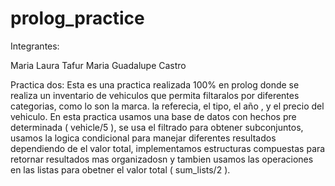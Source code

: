 # prolog_practice
Integrantes:

Maria Laura Tafur
Maria Guadalupe Castro

Practica dos:
Esta es una practica realizada 100% en prolog donde se realiza un inventario de vehiculos que permita filtaralos por diferentes categorias, como lo son la marca. la referecia, el tipo, el año , y el precio del vehiculo.
En esta practica usamos una base de datos con hechos pre determinada ( vehicle/5 ), se usa el filtrado para obtener subconjuntos, usamos la logica condicional para manejar diferentes resultados dependiendo de el valor total, implementamos estructuras compuestas para retornar resultados mas organizadosn y  tambien usamos las operaciones en las listas para obetner el valor total ( sum_lists/2 ).

